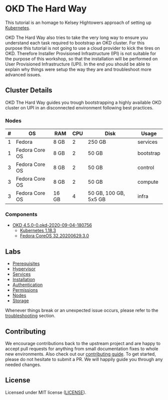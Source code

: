 # OKD The Hard Way

This tutorial is an homage to Kelsey Hightowers approach of setting up
[Kubernetes](https://github.com/kelseyhightower/kubernetes-the-hard-way).

OKD The Hard Way also tries to take the very long way to ensure you understand
each task required to bootstrap an OKD cluster. For this purpose this tutorial
is not going to use a cloud provider to kick the tires on OKD. Therefore
Installer Provisioned Infrastructure (IPI) is not suitable for the purpose of
this workshop, so that the installation will be performed on User Provisioned
Infrastructure (UPI). In the end you should be able to explain why things were
setup the way they are and troubleshoot more advanced issues.

## Cluster Details

OKD The Hard Way guides you trough bootstrapping a highly available OKD cluster
on UPI in an disconnected environment following best practices.

### Nodes

| # | OS               | RAM   | CPU  |  Disk                 | Usage     |
| - | ---------------- | ----- | ---- | --------------------- | --------- |
| 1 | Fedora           | 8 GB  | 2    | 250 GB                | services  |
| 1 | Fedora Core OS   | 8 GB  | 2    | 50 GB                 | bootstrap |
| 3 | Fedora Core OS   | 8 GB  | 2    | 50 GB                 | control   |
| 3 | Fedora Core OS   | 8 GB  | 2    | 50 GB                 | compute   |
| 3 | Fedora Core OS   | 16 GB | 4    | 50 GB, 100 GB, 5x5 GB | infra     |

### Components

* [OKD
  4.5.0-0.okd-2020-09-04-180756](https://github.com/openshift/okd/releases/tag/4.5.0-0.okd-2020-09-04-180756)
  * [Kubernetes 1.18.3](https://github.com/kubernetes/kubernetes/releases)
  * [Fedora CoreOS
    32.20200629.3.0](https://getfedora.org/en/coreos?stream=stable)

## Labs

* [Prerequisites](docs/00-prerequisites.md)
* [Hypervisor](docs/01-hypervisor.md)
* [Services](docs/02-services.md)
* [Installation](docs/03-installation.md)
* [Authentication](docs/04-authentication.md)
* [Permissions](docs/05-permissions.md)
* [Nodes](docs/06-nodes.md)
* [Storage](docs/07-storage.md)

Whenever things break or an unexpected issue occurs, please refer to the
[troubleshooting](docs/99-troubleshooting.md) section.

## Contributing

We encourage contributions back to the upstream project and are happy to accept
pull requests for anything from small documentation fixes to whole new
environments. Also check out our [contributing guide](.github/CONTRIBUTING.md).
To get started, please do not hesitate to submit a PR. We will happily guide you
through any needed changes.

## License

Licensed under MIT license ([LICENSE](LICENSE)).
